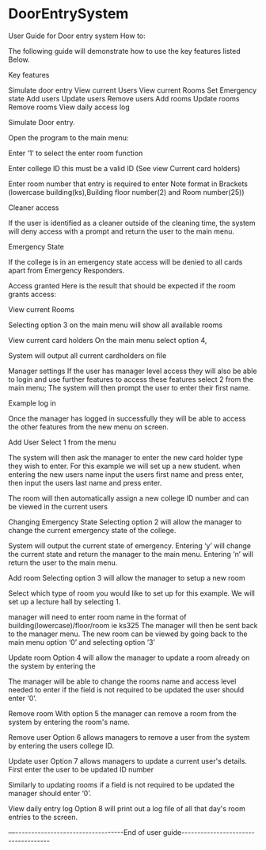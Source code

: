 # DoorEntrySystem

User Guide for Door entry system 
How to:

The following guide will demonstrate how to use the key features listed Below.

Key features 

Simulate door entry
View current Users
View current Rooms
Set Emergency state
Add users
Update users
Remove users
Add rooms
Update rooms
Remove rooms
View daily access log



Simulate Door entry.

Open the program to the main menu:


Enter ‘1’ to select the enter room function

Enter college ID this must be a valid ID (See view Current card holders)

Enter room number that entry is required to enter Note format in Brackets (lowercase building(ks),Building floor number(2) and Room number(25))



Cleaner access

If the user is identified as a cleaner outside of the cleaning time, the system will deny access with a prompt and return the user to the main menu.

Emergency State

If the college is in an emergency state access will be denied to all cards apart from Emergency Responders. 

Access granted
Here is the result that should be expected if the room grants access:



View current Rooms

Selecting option 3 on the main menu will show all available rooms 


 View current card holders
On the main menu select option 4, 

System will output all current cardholders on file






Manager settings
If the user has manager level access they will also be able to login and use further features to access these features select 2 from the main menu; The system will then prompt the user to enter their first name.

Example log in

Once the manager has logged in successfully they will be able to access the other features from the new menu on screen. 

Add User
Select 1 from the menu

The system will then ask the manager to enter the new card holder type they wish to enter. For this example we will set up a new student.
 when entering the new users name input the users first name and press enter, then input the users last name and press enter.

The room will then automatically assign a new college ID number and can be viewed in the current users


Changing Emergency State
Selecting option 2 will allow the manager to change the current emergency state of the college.

System will output the current state of emergency.
Entering ‘y’ will change the current state and return the manager to the main menu. Entering ‘n’ will return the user to the main menu.

Add room
Selecting option 3 will allow the manager to setup a new room

Select which type of room you would like to set up for this example. We will set up a lecture hall by selecting 1.

manager will need to enter room name in the format of building(lowercase)/floor/room
ie ks325
The manager will then be sent back to the manager menu.
The new room can be viewed by going back to the main menu option ‘0’ and selecting option ‘3’

Update room 
Option 4 will allow the manager to update a room already on the system by entering the 

The manager will be able to change the rooms name and access level needed to enter if the field is not required to be updated the user should enter ‘0’.

Remove room
With option 5 the manager can remove a room from the system by entering the room's name.



Remove user
Option 6 allows managers to remove a user from the system by entering the users college ID.



Update user
Option 7 allows managers to update a current user's details.
First enter the user to be updated ID number 
 
Similarly to updating rooms if a field is not required to be updated the manager should enter ‘0’. 

View daily entry log
Option 8 will print out a log file of all that day's room entries to the screen.


 
—----------------------------------End of user guide------------------------------------



